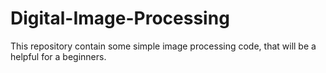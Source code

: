 # Digital-Image-Processing
This repository contain some simple image processing code, that will be a helpful for a beginners.
